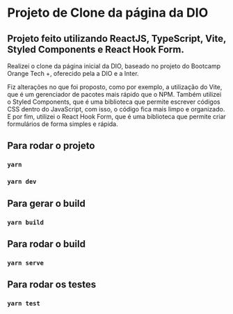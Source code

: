 # Projeto de Clone da página da DIO

## Projeto feito utilizando ReactJS, TypeScript, Vite, Styled Components e React Hook Form.

Realizei o clone da página inicial da DIO, baseado no projeto do Bootcamp Orange Tech +, oferecido pela a DIO e a Inter.

Fiz alterações no que foi proposto, como por exemplo, a utilização do Vite, que é um gerenciador de pacotes mais rápido que o NPM. Também utilizei o Styled Components, que é uma biblioteca que permite escrever códigos CSS dentro do JavaScript, com isso, o código fica mais limpo e organizado. E por fim, utilizei o React Hook Form, que é uma biblioteca que permite criar formulários de forma simples e rápida.

## Para rodar o projeto

### `yarn`

### `yarn dev`

## Para gerar o build

### `yarn build`

## Para rodar o build

### `yarn serve`

## Para rodar os testes

### `yarn test`